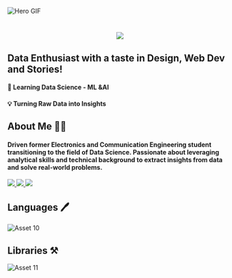 <!-- Hero Image -->
![Hero GIF](https://github.com/manjit-baishya-datascience/manjit-baishya-datascience/assets/127611924/872b2c32-aa8e-42e4-85aa-fa82ea320af5)

<!-- Greeting Message -->
<h1 align="center">
    <img src="https://readme-typing-svg.herokuapp.com/?font=Montserrat&weight=600&size=35&center=true&vCenter=true&width=500&height=70&duration=3500&lines=Hello!+👋;+I'm+Manjit!;+Welcome+to+my+profile.🙏" />
</h1>

<!-- Subtitle -->
<h2>Data Enthusiast with a taste in Design, Web Dev and Stories!</h2>
<h4>🌱 Learning Data Science - ML &AI </h4>
<h4>💡 Turning Raw Data into Insights </h4>

<h2>About Me 👨‍🎓</h2>
<h4>Driven former Electronics and Communication Engineering student transitioning to the field of Data Science. Passionate about leveraging analytical skills and technical background to extract insights from data and solve real-world problems.</h4>


<!-- Social Profiles -->
<div> 
  <a href="mailto:manjitbaishya01@gmail.com">
    <img src=https://img.shields.io/badge/Gmail-D14836?style=for-the-badge&logo=gmail&logoColor=white target="_blank"/>
  </a>
  <a href="https://www.linkedin.com/in/reach-manjit-here" target="_blank">
    <img src="https://img.shields.io/badge/LinkedIn-0077B5?style=for-the-badge&logo=linkedin&logoColor=white" target="_blank" />
  </a>
  <a href="https://manjit-baishya-2023" target="_blank">
     <img src=https://img.shields.io/badge/Medium-12100E?style=for-the-badge&logo=medium&logoColor=white target="_blank" /> 
  </a>
</div>

<!-- Languages and Libraries -->
<h2>Languages 🖊</h2>

![Asset 10](https://github.com/manjit-baishya-datascience/manjit-baishya-datascience/assets/127611924/54cea01c-fb31-4f44-bf5f-806c07adbdc1)

<h2>Libraries ⚒️</h2>

![Asset 11](https://github.com/manjit-baishya-datascience/manjit-baishya-datascience/assets/127611924/4e9cde21-f797-40bf-ac23-8d663bb0c3d7)
